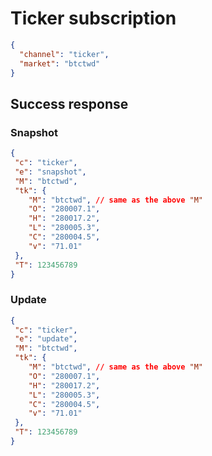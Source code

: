 # Ticker subscription

```json
{
  "channel": "ticker",
  "market": "btctwd"
}
```
## Success response

### Snapshot
```json
{
 "c": "ticker",
 "e": "snapshot",
 "M": "btctwd",
 "tk": {
    "M": "btctwd", // same as the above "M"
    "O": "280007.1",
    "H": "280017.2",
    "L": "280005.3",
    "C": "280004.5",
    "v": "71.01"
 },
 "T": 123456789
}
```

### Update
```json
{
 "c": "ticker",
 "e": "update",
 "M": "btctwd",
 "tk": {
    "M": "btctwd", // same as the above "M"
    "O": "280007.1",
    "H": "280017.2",
    "L": "280005.3",
    "C": "280004.5",
    "v": "71.01"
 },
 "T": 123456789
}
```
